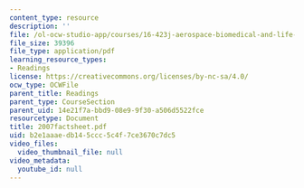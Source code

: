 ```yaml
---
content_type: resource
description: ''
file: /ol-ocw-studio-app/courses/16-423j-aerospace-biomedical-and-life-support-engineering-spring-2006/b2e1aaaedb145ccc5c4f7ce3670c7dc5_2007factsheet.pdf
file_size: 39396
file_type: application/pdf
learning_resource_types:
- Readings
license: https://creativecommons.org/licenses/by-nc-sa/4.0/
ocw_type: OCWFile
parent_title: Readings
parent_type: CourseSection
parent_uid: 14e21f7a-bbd9-08e9-9f30-a506d5522fce
resourcetype: Document
title: 2007factsheet.pdf
uid: b2e1aaae-db14-5ccc-5c4f-7ce3670c7dc5
video_files:
  video_thumbnail_file: null
video_metadata:
  youtube_id: null
---
```

